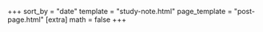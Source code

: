 +++
sort_by = "date"
template = "study-note.html"
page_template = "post-page.html"
[extra]
math = false
+++

